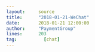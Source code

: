 ```yaml
---
layout:     source 
title:      "2018-01-21-WeChat"
date:       2018-01-21 12:00:00
author:     "PaymentGroup"
lines:      203 
tag:		  [chat]
---
```

